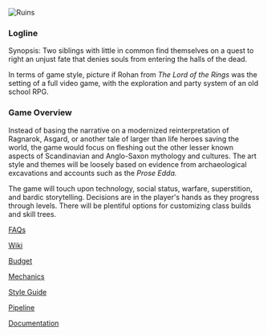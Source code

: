 ![Ruins](https://github.com/jcongerkallas1/Folkvangr/blob/master/Images/ruins_scene_thumbnail.jpg)
### Logline

Synopsis: Two siblings with little in common find themselves on a quest to right an unjust fate that denies souls from entering the halls of the dead. 

In terms of game style, picture if Rohan from *The Lord of the Rings* was the setting of a full video game, with the exploration and party system of an old school RPG.

### Game Overview

Instead of basing the narrative on a modernized reinterpretation of Ragnarok, Asgard, or another tale of larger than life heroes saving the world, the game would focus on fleshing out the other lesser known aspects of Scandinavian and Anglo-Saxon mythology and cultures.  The art style and themes will be loosely based on evidence from archaeological excavations and accounts such as the *Prose Edda.*  

The game will touch upon technology, social status, warfare, superstition, and bardic storytelling.  Decisions are in the player's hands as they progress through levels.  There will be plentiful options for customizing class builds and skill trees.

[FAQs](https://github.com/jcongerkallas1/Folkvangr/blob/master/Pipeline/FAQs.md)  

[Wiki](https://github.com/jcongerkallas1/Folkvangr/wiki)

[Budget](https://github.com/jcongerkallas1/Folkvangr/blob/master/Budget/Budget%20Readme.md)

[Mechanics](https://github.com/jcongerkallas1/Folkvangr/blob/master/Pipeline/Game%20Mechanics.md)

[Style Guide](https://github.com/jcongerkallas1/Folkvangr/blob/master/Pipeline/Style%20Guide.md)

[Pipeline](https://github.com/jcongerkallas1/Folkvangr/blob/master/Pipeline/Pipeline%20Overview.md)

[Documentation](https://github.com/jcongerkallas1/Folkvangr/blob/master/DOCUMENTATION.md)
